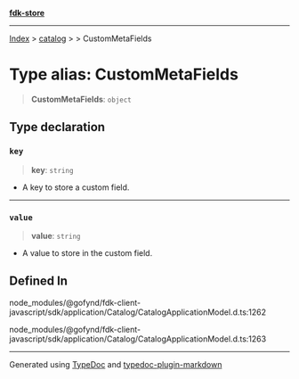 [**fdk-store**](../../../README.md)
***

[Index](../../../API.md) > [catalog](../../README.md) > [<internal>](../README.md) > CustomMetaFields

# Type alias: CustomMetaFields

> **CustomMetaFields**: `object`

## Type declaration

### `key`

> **key**: `string`

- A key to store a custom field.

***

### `value`

> **value**: `string`

- A value to store in the custom field.

## Defined In

node\_modules/@gofynd/fdk-client-javascript/sdk/application/Catalog/CatalogApplicationModel.d.ts:1262

node\_modules/@gofynd/fdk-client-javascript/sdk/application/Catalog/CatalogApplicationModel.d.ts:1263

***
Generated using [TypeDoc](https://typedoc.org/) and [typedoc-plugin-markdown](https://www.npmjs.com/package/typedoc-plugin-markdown)
